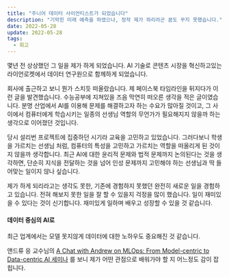 ```yaml
---
title: "주니어 데이터 사이언티스트가 되었습니다"
description: "기막힌 미래 예측을 하였으나, 정작 제가 하리라곤 꿈도 꾸지 못했습니다."
date: 2022-05-28
update: 2022-05-28
tags:
  - 회고
---
```


몇년 전 상상했던 그 일을 제가 하게 되었습니다.
AI 기술로 콘텐츠 시장을 혁신하고있는 라이언로켓에서 데이터 연구원으로 함께하게 되었습니다.

회사에 출근하고 보니 뭔가 스치듯 떠올랐습니다. 제 페이스북 타임라인을 뒤지다가 이런 글을 발견했습니다. 수능공부에 지쳐있을 즈음 막연히 떠오른 생각을 적은 글이였습니다. 
분명 산업에서 AI를 이용해 문제를 해결하고자 하는 수요가 많아질 것이고, 그 사이에서 컴퓨터에게 학습시키는 일종의 선생님 역할의 무언가가 필요해지지 않을까 하는 생각으로 이어졌던 것입니다.

당시 설리번 프로젝트에 집중하던 시기라 교육을 고민하고 있었습니다. 그러다보니 학생을 가르치는 선생님 처럼, 컴퓨터의 특성을 고민하고 가르치는 역할을 떠올리게 된 것이지 않을까 생각합니다. 최근 AI에 대한 윤리적 문제와 법적 문제까지 논의된다는 것을 생각하면, 단순히 지식을 전달하는 것을 넘어 인성 문제까지 고민해야 하는 선생님과 딱 들어맞는 일이지 않나 싶습니다.

제가 하게 되리라고는 생각도 못한, 기존에 경험하지 못했던 완전히 새로운 일을 경험하고 있습니다. 전혀 해보지 못한 일을 잘 할 수 있을지 걱정을 많이 했습니다. 일이 재미있을 수 있다는 것이 신기합니다. 재미있게 일하며 배우고 성장할 수 있을 것 같습니다.

#### 데이터 중심의 AI로

최근 업계에서는 모델 못지않게 데이터에 대한 노하우도 중요해진 것 같습니다.

앤드류 응 교수님의 [A Chat with Andrew on MLOps: From Model-centric to Data-centric AI 세미나](https://www.youtube.com/watch?v=06-AZXmwHjo) 를 보니 제가 어떤 관점으로 배워가야 할 지 어느정도 감이 잡힙니다.
